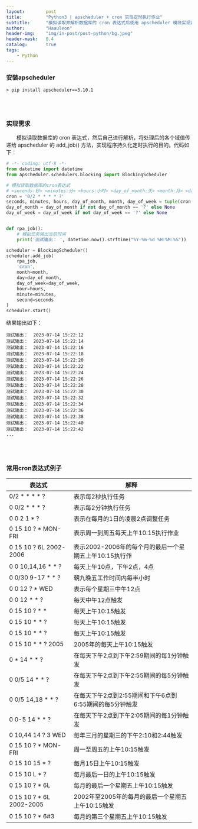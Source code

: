```yaml
---
layout:        post
title:         "Python3 | apscheduler + cron 实现定时执行作业"
subtitle:      "模拟读取并解析数据库的 cron 表达式后使用 apscheduler 模块实现定时任务"
author:        "Haauleon"
header-img:    "img/in-post/post-python/bg.jpeg"
header-mask:   0.4
catalog:       true
tags:
    - Python
---
```


### 安装apscheduler
```
> pip install apscheduler==3.10.1
```

<br>
<br>

### 实现需求
&emsp;&emsp;模拟读取数据库的 cron 表达式，然后自己进行解析，将处理后的各个域值传递给 apscheduler 的 add_job() 方法，实现程序持久化定时执行的目的。代码如下：    

```python
# -*- coding: utf-8 -*-
from datetime import datetime
from apscheduler.schedulers.blocking import BlockingScheduler

# 模拟读取数据库的cron表达式
# <seconds:秒> <minutes:分> <hours:小时> <day_of_month:天> <month:月> <day_of_week:周> <year:年>
cron = '0/2 * * * * ?'
seconds, minutes, hours, day_of_month, month, day_of_week = tuple(cron.split(' '))
day_of_month = day_of_month if not day_of_month == '?' else None
day_of_week = day_of_week if not day_of_week == '?' else None


def rpa_job():
    # 模拟任务输出当前时间
    print('测试输出： ', datetime.now().strftime("%Y-%m-%d %H:%M:%S"))

scheduler = BlockingScheduler()
scheduler.add_job(
    rpa_job,
    'cron',
    month=month,
    day=day_of_month,
    day_of_week=day_of_week,
    hour=hours,
    minute=minutes,
    second=seconds
)
scheduler.start()
```


结果输出如下：    
```
测试输出：  2023-07-14 15:22:12
测试输出：  2023-07-14 15:22:14
测试输出：  2023-07-14 15:22:16
测试输出：  2023-07-14 15:22:18
测试输出：  2023-07-14 15:22:20
测试输出：  2023-07-14 15:22:22
测试输出：  2023-07-14 15:22:24
测试输出：  2023-07-14 15:22:26
测试输出：  2023-07-14 15:22:28
测试输出：  2023-07-14 15:22:30
测试输出：  2023-07-14 15:22:32
测试输出：  2023-07-14 15:22:34
测试输出：  2023-07-14 15:22:36
测试输出：  2023-07-14 15:22:38
测试输出：  2023-07-14 15:22:40
测试输出：  2023-07-14 15:22:42
...
```

<br>
<br>

### 常用cron表达式例子
|表达式|解释|
|----|----|
|0/2 * * * * ?|表示每2秒执行任务|
|0 0/2 * * * ?|表示每2分钟执行任务|
|0 0 2 1 * ?|表示在每月的1日的凌晨2点调整任务|
|0 15 10 ? * MON-FRI|表示周一到周五每天上午10:15执行作业|
|0 15 10 ? 6L 2002-2006|表示2002-2006年的每个月的最后一个星期五上午10:15执行作|
|0 0 10,14,16 * * ?|每天上午10点，下午2点，4点|
|0 0/30 9-17 * * ?|朝九晚五工作时间内每半小时|
|0 0 12 ? * WED|表示每个星期三中午12点|
|0 0 12 * * ?|每天中午12点触发|
|0 15 10 ? * *|每天上午10:15触发|   
|0 15 10 * * ?|每天上午10:15触发|
|0 15 10 * * ?|每天上午10:15触发|
|0 15 10 * * ? 2005|2005年的每天上午10:15触发|
|0 * 14 * * ?|在每天下午2点到下午2:59期间的每1分钟触发|
|0 0/5 14 * * ?|在每天下午2点到下午2:55期间的每5分钟触发|
|0 0/5 14,18 * * ?|在每天下午2点到2:55期间和下午6点到6:55期间的每5分钟触发|
|0 0-5 14 * * ?|在每天下午2点到下午2:05期间的每1分钟触发|
|0 10,44 14 ? 3 WED|每年三月的星期三的下午2:10和2:44触发|
|0 15 10 ? * MON-FRI|周一至周五的上午10:15触发|
|0 15 10 15 * ?|每月15日上午10:15触发|
|0 15 10 L * ?|每月最后一日的上午10:15触发|
|0 15 10 ? * 6L|每月的最后一个星期五上午10:15触发|
|0 15 10 ? * 6L 2002-2005|2002年至2005年的每月的最后一个星期五上午10:15触发|
|0 15 10 ? * 6#3|每月的第三个星期五上午10:15触发|
